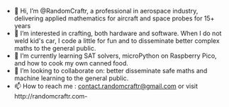 - 👋 Hi, I’m @RandomCraftr, a professional in aerospace industry, delivering applied mathematics for aircraft and space probes for 15+ years
- 👀 I’m interested in crafting, both hardware and software. When I do not weld kid's car, I code a little for fun and to disseminate better complex maths to the general public.
- 🌱 I’m currently learning SAT solvers, microPython on Raspberry Pico, and how to cook my own canned food.
- 💞️ I’m looking to collaborate on: better disseminate safe maths and machine learning to the general public.
- 📫 How to reach me : contact.randomcraftr@gmail.com or visit http://randomcraftr.com- 
